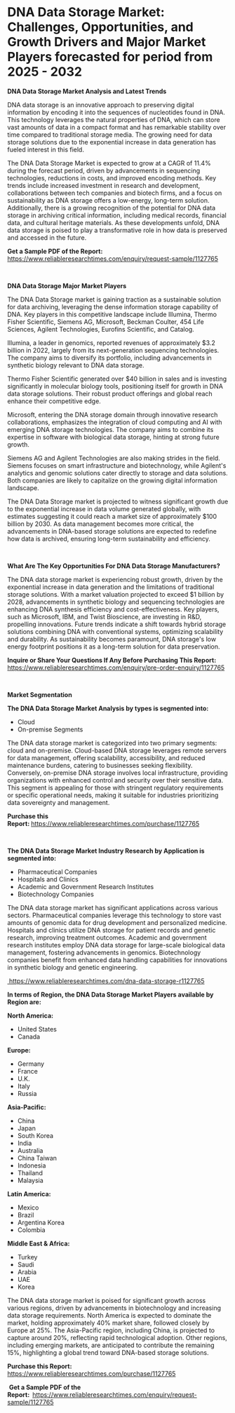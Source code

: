 <p><h1>DNA Data Storage Market: Challenges, Opportunities, and Growth Drivers and Major Market Players forecasted for period from 2025 - 2032</h1></p><p><strong>DNA Data Storage Market Analysis and Latest Trends</strong></p>
<p><p>DNA data storage is an innovative approach to preserving digital information by encoding it into the sequences of nucleotides found in DNA. This technology leverages the natural properties of DNA, which can store vast amounts of data in a compact format and has remarkable stability over time compared to traditional storage media. The growing need for data storage solutions due to the exponential increase in data generation has fueled interest in this field.</p><p>The DNA Data Storage Market is expected to grow at a CAGR of 11.4% during the forecast period, driven by advancements in sequencing technologies, reductions in costs, and improved encoding methods. Key trends include increased investment in research and development, collaborations between tech companies and biotech firms, and a focus on sustainability as DNA storage offers a low-energy, long-term solution. Additionally, there is a growing recognition of the potential for DNA data storage in archiving critical information, including medical records, financial data, and cultural heritage materials. As these developments unfold, DNA data storage is poised to play a transformative role in how data is preserved and accessed in the future.</p></p>
<p><strong>Get a Sample PDF of the Report:&nbsp;</strong> <a href="https://www.reliableresearchtimes.com/enquiry/request-sample/1127765?utm_campaign=2267&utm_medium=2&utm_source=Github&utm_content=ia&utm_term=17042025&utm_id=dna-data-storage">https://www.reliableresearchtimes.com/enquiry/request-sample/1127765</a></p>
<p>&nbsp;</p>
<p><strong>DNA Data Storage Major Market Players</strong></p>
<p><p>The DNA Data Storage market is gaining traction as a sustainable solution for data archiving, leveraging the dense information storage capability of DNA. Key players in this competitive landscape include Illumina, Thermo Fisher Scientific, Siemens AG, Microsoft, Beckman Coulter, 454 Life Sciences, Agilent Technologies, Eurofins Scientific, and Catalog.</p><p>Illumina, a leader in genomics, reported revenues of approximately $3.2 billion in 2022, largely from its next-generation sequencing technologies. The company aims to diversify its portfolio, including advancements in synthetic biology relevant to DNA data storage.</p><p>Thermo Fisher Scientific generated over $40 billion in sales and is investing significantly in molecular biology tools, positioning itself for growth in DNA data storage solutions. Their robust product offerings and global reach enhance their competitive edge.</p><p>Microsoft, entering the DNA storage domain through innovative research collaborations, emphasizes the integration of cloud computing and AI with emerging DNA storage technologies. The company aims to combine its expertise in software with biological data storage, hinting at strong future growth.</p><p>Siemens AG and Agilent Technologies are also making strides in the field. Siemens focuses on smart infrastructure and biotechnology, while Agilent's analytics and genomic solutions cater directly to storage and data solutions. Both companies are likely to capitalize on the growing digital information landscape.</p><p>The DNA Data Storage market is projected to witness significant growth due to the exponential increase in data volume generated globally, with estimates suggesting it could reach a market size of approximately $100 billion by 2030. As data management becomes more critical, the advancements in DNA-based storage solutions are expected to redefine how data is archived, ensuring long-term sustainability and efficiency.</p></p>
<p>&nbsp;</p>
<p><strong>What Are The Key Opportunities For DNA Data Storage Manufacturers?</strong></p>
<p><p>The DNA data storage market is experiencing robust growth, driven by the exponential increase in data generation and the limitations of traditional storage solutions. With a market valuation projected to exceed $1 billion by 2028, advancements in synthetic biology and sequencing technologies are enhancing DNA synthesis efficiency and cost-effectiveness. Key players, such as Microsoft, IBM, and Twist Bioscience, are investing in R&D, propelling innovations. Future trends indicate a shift towards hybrid storage solutions combining DNA with conventional systems, optimizing scalability and durability. As sustainability becomes paramount, DNA storage's low energy footprint positions it as a long-term solution for data preservation.</p></p>
<p><strong>Inquire or Share Your Questions If Any Before Purchasing This Report:</strong> <a href="https://www.reliableresearchtimes.com/enquiry/pre-order-enquiry/1127765?utm_campaign=2267&utm_medium=2&utm_source=Github&utm_content=ia&utm_term=17042025&utm_id=dna-data-storage">https://www.reliableresearchtimes.com/enquiry/pre-order-enquiry/1127765</a></p>
<p>&nbsp;</p>
<p><strong>Market Segmentation</strong></p>
<p><strong>The DNA Data Storage Market Analysis by types is segmented into:</strong></p>
<p><ul><li>Cloud</li><li>On-premise Segments</li></ul></p>
<p><p>The DNA data storage market is categorized into two primary segments: cloud and on-premise. Cloud-based DNA storage leverages remote servers for data management, offering scalability, accessibility, and reduced maintenance burdens, catering to businesses seeking flexibility. Conversely, on-premise DNA storage involves local infrastructure, providing organizations with enhanced control and security over their sensitive data. This segment is appealing for those with stringent regulatory requirements or specific operational needs, making it suitable for industries prioritizing data sovereignty and management.</p></p>
<p><strong>Purchase this Report:&nbsp;</strong><a href="https://www.reliableresearchtimes.com/purchase/1127765?utm_campaign=2267&utm_medium=2&utm_source=Github&utm_content=ia&utm_term=17042025&utm_id=dna-data-storage">https://www.reliableresearchtimes.com/purchase/1127765</a></p>
<p>&nbsp;</p>
<p><strong>The DNA Data Storage Market Industry Research by Application is segmented into:</strong></p>
<p><ul><li>Pharmaceutical Companies</li><li>Hospitals and Clinics</li><li>Academic and Government Research Institutes</li><li>Biotechnology Companies</li></ul></p>
<p><p>The DNA data storage market has significant applications across various sectors. Pharmaceutical companies leverage this technology to store vast amounts of genomic data for drug development and personalized medicine. Hospitals and clinics utilize DNA storage for patient records and genetic research, improving treatment outcomes. Academic and government research institutes employ DNA data storage for large-scale biological data management, fostering advancements in genomics. Biotechnology companies benefit from enhanced data handling capabilities for innovations in synthetic biology and genetic engineering.</p></p>
<p><a href="https://www.reliableresearchtimes.com/dna-data-storage-r1127765?utm_campaign=2267&utm_medium=2&utm_source=Github&utm_content=ia&utm_term=17042025&utm_id=dna-data-storage">&nbsp;https://www.reliableresearchtimes.com/dna-data-storage-r1127765</a></p>
<p><strong>In terms of Region, the DNA Data Storage Market Players available by Region are:</strong></p>
<p>
    <p> <strong> North America: </strong>
        <ul>
            <li>United States</li>
            <li>Canada</li>
        </ul>
        </p> 
    <p> <strong> Europe: </strong>
        <ul>
            <li>Germany</li>
            <li>France</li>
            <li>U.K.</li>
            <li>Italy</li>
            <li>Russia</li>
        </ul>
        </p> 
    <p> <strong> Asia-Pacific: </strong>
        <ul>
            <li>China</li>
            <li>Japan</li>
            <li>South Korea</li>
            <li>India</li>
            <li>Australia</li>
            <li>China Taiwan</li>
            <li>Indonesia</li>
            <li>Thailand</li>
            <li>Malaysia</li>
        </ul>
        </p> 
    <p> <strong> Latin America: </strong>
        <ul>
            <li>Mexico</li>
            <li>Brazil</li>
            <li>Argentina Korea</li>
            <li>Colombia</li>
        </ul>
        </p> 
    <p> <strong> Middle East & Africa: </strong>
        <ul>
            <li>Turkey</li>
            <li>Saudi</li>
            <li>Arabia</li>
            <li>UAE</li>
            <li>Korea</li>
        </ul>
    </p>
    </p>
<p><p>The DNA data storage market is poised for significant growth across various regions, driven by advancements in biotechnology and increasing data storage requirements. North America is expected to dominate the market, holding approximately 40% market share, followed closely by Europe at 25%. The Asia-Pacific region, including China, is projected to capture around 20%, reflecting rapid technological adoption. Other regions, including emerging markets, are anticipated to contribute the remaining 15%, highlighting a global trend toward DNA-based storage solutions.</p></p>
<p><strong>Purchase this Report: </strong><a href="https://www.reliableresearchtimes.com/purchase/1127765?utm_campaign=2267&utm_medium=2&utm_source=Github&utm_content=ia&utm_term=17042025&utm_id=dna-data-storage">https://www.reliableresearchtimes.com/purchase/1127765</a></p>
<p>&nbsp;<strong>Get a Sample PDF of the Report:&nbsp;&nbsp;</strong><a href="https://www.reliableresearchtimes.com/enquiry/request-sample/1127765?utm_campaign=2267&utm_medium=2&utm_source=Github&utm_content=ia&utm_term=17042025&utm_id=dna-data-storage">https://www.reliableresearchtimes.com/enquiry/request-sample/1127765</a></p>
<p><strong></strong></p>
<p><p></p><p></p><p></p></p>